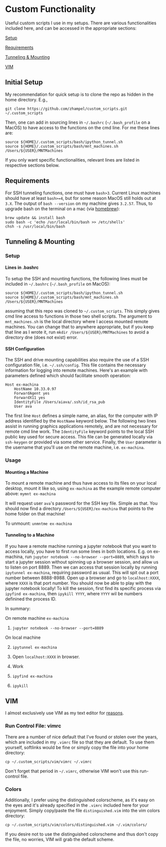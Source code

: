 # Custom Functionality
Useful custom scripts I use in my setups.
There are various functionalities included here, and can be accessed
in the appropriate sections:

[Setup](#initial-setup)

[Requirements](#requirements)

[Tunneling & Mounting](#tunneling-and-mounting)

[VIM](#vim)


## Initial Setup
My recommendation for quick setup is to clone the repo as hidden in the home directory. E.g.,

`git clone https://github.com/zhampel/custom_scripts.git ~/.custom_scripts`

Then, one can add in sourcing lines in `~/.bashrc` (`~/.bash_profile` on a MacOS)
to have access to the functions on the cmd line.
For me these lines are:

```
source ${HOME}/.custom_scripts/bash/ipython_tunnel.sh
source ${HOME}/.custom_scripts/bash/mnt_machines.sh /Users/${USER}/MNTMachines
```

If you only want specific functionalities, relevant lines are listed in respective sections below.


## Requirements

For SSH tunneling functions, one must have `bash>3`.
Current Linux machines should have at least `bash>=4`,
but for some reason MacOS still holds out at `3.X`.
The output of `bash --version` on my machine gives `3.2.57`.
Thus, to upgrade bash on the terminal on a mac 
(via [homebrew](https://brew.sh/)):

```
brew update && install bash
sudo bash -c 'echo /usr/local/bin/bash >> /etc/shells'
chsh -s /usr/local/bin/bash
```


## Tunneling & Mounting

### Setup

#### Lines in .bashrc
To setup the SSH and mounting functions, the following lines must be included
in `~/.bashrc` (`~/.bash_profile` on MacOS):

```
source ${HOME}/.custom_scripts/bash/ipython_tunnel.sh
source ${HOME}/.custom_scripts/bash/mnt_machines.sh /Users/${USER}/MNTMachines
```

assuming that this repo was cloned to `~/.custom_scripts`.
This simply gives cmd line access to functions in those two shell scripts.
The argument to `mnt_machines.sh` is the local directory where I access mounted
remote machines.
You can change that to anywhere appropriate, but if you keep that line as I wrote it,
run `mkdir /Users/${USER}/MNTMachines` to avoid a directory dne (does not exist) error.


#### SSH Configuration
The SSH and drive mounting capabilities also require the use of 
a SSH configuration file, i.e. `~/.ssh/config`.
This file contains the necessary information for logging into remote machines.
Here's an example with parameters defined which should facilitate smooth operation:

```
Host ex-machina
    HostName 10.33.0.97
    ForwardAgent yes
    ForwardX11 yes
    IdentityFile /Users/aiava/.ssh/id_rsa_pub
    User ava
```

The first line `Host` defines a simple name, an alias, for the computer with
IP address identified by the `HostName` keyword below.
The following two lines assist in running graphics applications remotely,
and are not necessary for remote cmd line work.
The `IdentityFile` keyword points to the local SSH public key used for secure access.
This file can be generated locally via `ssh-keygen` or provided via some other service.
Finally, the `User` parameter is the username that you'll use on the remote machine, i.e. `ex-machina`.


### Usage

#### Mounting a Machine
To mount a remote machine and thus have access to its files on your local desktop,
mount it like so, using `ex-machina` as the example remote computer above: `mymnt ex-machina`

It will request user `ava`'s password for the SSH key file.
Simple as that.
You should now find a directory `/Users/${USER}/ex-machina` that points to the home folder on that machine!

To unmount: `unmntme ex-machina`


#### Tunneling to a Machine
If you have a remote machine running a jupyter notebook that you want to access locally,
you have to first run some lines in both locations.
E.g. on ex-machina, run `jupyter notebook --no-browser --port=8889`, which says
to start a jupyter session without spinning up a browser session, and allow us to listen on port 8889.
Then we can access that session locally by running `ipytunnel ex-machina`, requiring password as usual.
This will spit out a port number between 8888-8988.
Open up a browser and go to `localhost:XXXX`, where `XXXX` is that port number.
You should now be able to play with the jupyter notebook locally!
To kill the session, first find its specific process via `ipyfind ex-machina`, then `ipykill YYYY`,
where `YYYY` wil be numbers definined the process ID.

In summary:

On remote machine `ex-machina`

1. `jupyter notebook --no-browser --port=8889`

On local machine

2. `ipytunnel ex-machina`

3. Open `localhost:XXXX` in browser.

4. Work

5. `ipyfind ex-machina`

6. `ipykill`


## VIM

I almost exclusively use VIM as my text editor for 
[reasons](https://www.tecmint.com/reasons-to-learn-vi-vim-editor-in-linux/).

### Run Control File: vimrc
There are a number of nice default that I've found or stolen over the years,
which are included in my `.vimrc` file so that they are default.
To use them yourself, softlinks would be fine or simply copy the file into your home directory:

`cp ~/.custom_scripts/vim/vimrc ~/.vimrc`

Don't forget that period in `~/.vimrc`, otherwise VIM won't use this run-control file.

### Colors
Additionally, I prefer using the distinguished colorscheme, as it's easy on the eyes
and it's already specified in the `.vimrc` included here for your enjoyment.
Simply copy/paste the file `distinguished.vim` into the vim colors directory:

`cp ~/.custom_scripts/vim/colors/distinguished.vim ~/.vim/colors/`

If you desire not to use the distinguished colorscheme and thus don't copy the file, 
no worries, VIM will grab the default scheme.
